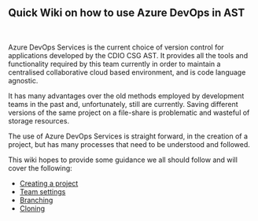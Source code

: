 ## Quick Wiki on how to use Azure DevOps in AST
<br>

Azure DevOps Services is the current choice of version control for applications developed by the CDIO CSG AST. It provides all the tools and functionality required by this team currently in order to maintain a centralised collaborative cloud based environment, and is code language agnostic.

It has many advantages over the old methods employed by development teams in the past and, unfortunately, still are currently. Saving different versions of the same project on a file-share is problematic and wasteful of storage resources.

The use of Azure DevOps Services is straight forward, in the creation of a project, but has many processes that need to be understood and followed.

This wiki hopes to provide some guidance we all should follow and will cover the following:

- [Creating a project](/CreateProject.md)
- [Team settings](/TeamSettings.md)
- [Branching](Branching.md)
- [Cloning](Cloning.md)